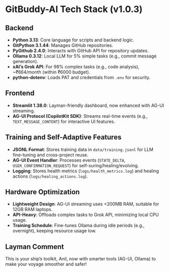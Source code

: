 
# GitBuddy-AI Tech Stack (v1.0.3)

## Backend
- **Python 3.13**: Core language for scripts and backend logic.
- **GitPython 3.1.44**: Manages GitHub repositories.
- **PyGithub 2.4.0**: Interacts with GitHub API for repository updates.
- **Ollama 0.3.12**: Local LLM for 5% simple tasks (e.g., commit message generation).
- **xAI’s Grok API**: For 98% complex tasks (e.g., code analysis), ~₹664/month (within ₹6000 budget).
- **python-dotenv**: Loads PAT and credentials from `.env` for security.

## Frontend
- **Streamlit 1.38.0**: Layman-friendly dashboard, now enhanced with AG-UI streaming.
- **AG-UI Protocol (CopilotKit SDK)**: Streams real-time events (e.g., `TEXT_MESSAGE_CONTENT`) for interactive UI features.

## Training and Self-Adaptive Features
- **JSONL Format**: Stores training data in `data/training.jsonl` for LLM fine-tuning and cross-project reuse.
- **AG-UI Event Handler**: Processes events (`STATE_DELTA`, `USER_CONFIRMATION_REQUEST`) for self-suring/healing/evolving.
- **Logging**: Stores health metrics (`logs/health_metrics.log`) and healing actions (`logs/healing_actions.log`).

## Hardware Optimization
- **Lightweight Design**: AG-UI streaming uses <200MB RAM, suitable for 12GB RAM laptops.
- **API-Heavy**: Offloads complex tasks to Grok API, minimizing local CPU usage.
- **Training Schedule**: Fine-tunes Ollama during idle periods (e.g., overnight), keeping resource usage low.

## Layman Comment
This is your ship’s toolkit, Anil, now with smarter tools (AG-UI, Ollama) to make your voyage smoother and safer!
